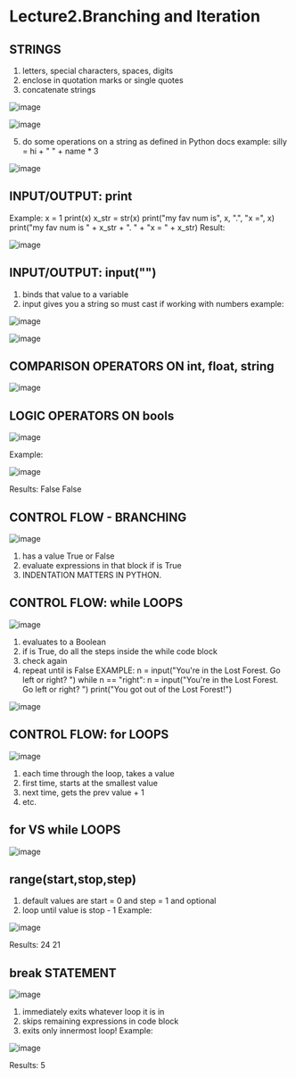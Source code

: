 # Lecture2.Branching and Iteration

## STRINGS
1. letters, special characters, spaces, digits
2. enclose in quotation marks or single quotes
3. concatenate strings

![image](https://github.com/LetongLi/1.6.100A-Introduction-to-Computer-Science-Programming-in-Python/assets/144520045/224cd6b7-eb2d-4dc9-9186-cf10f48649e2)


![image](https://github.com/LetongLi/1.6.100A-Introduction-to-Computer-Science-Programming-in-Python/assets/144520045/d2ae3e37-4a82-44db-b66e-f8f1a07bc121)

5. do some operations on a string as defined in Python docs
example: silly = hi + " " + name * 3

![image](https://github.com/LetongLi/1.6.100A-Introduction-to-Computer-Science-Programming-in-Python/assets/144520045/8c195220-ed2f-4922-9d06-193faf9a40fc)


## INPUT/OUTPUT: print
Example:
x = 1
print(x)
x_str = str(x)
print("my fav num is", x, ".", "x =", x)
print("my fav num is " + x_str + ". " + "x = " + x_str)
Result:

![image](https://github.com/LetongLi/1.6.100A-Introduction-to-Computer-Science-Programming-in-Python/assets/144520045/f3b90c9f-3307-4352-8555-6dc21c3a0131)


## INPUT/OUTPUT: input("")
1. binds that value to a variable
2. input gives you a string so must cast if working with numbers
example:

![image](https://github.com/LetongLi/1.6.100A-Introduction-to-Computer-Science-Programming-in-Python/assets/144520045/d7ce2fc4-82fd-4929-abf4-6197674e02ff)


![image](https://github.com/LetongLi/1.6.100A-Introduction-to-Computer-Science-Programming-in-Python/assets/144520045/4ba2ecc6-cc38-4b88-9270-426ed64fe0a4)


## COMPARISON OPERATORS ON int, float, string

![image](https://github.com/LetongLi/1.6.100A-Introduction-to-Computer-Science-Programming-in-Python/assets/144520045/871f24a9-e81e-496a-b1b1-d4c58cb0104f)


## LOGIC OPERATORS ON bools

![image](https://github.com/LetongLi/1.6.100A-Introduction-to-Computer-Science-Programming-in-Python/assets/144520045/9613f1b6-edc2-43d1-b87d-c2aff97729ce)

Example:

![image](https://github.com/LetongLi/1.6.100A-Introduction-to-Computer-Science-Programming-in-Python/assets/144520045/37b1c59c-5cb2-4383-83de-52a5ce998e7c)

Results:
False
False

## CONTROL FLOW - BRANCHING

![image](https://github.com/LetongLi/1.6.100A-Introduction-to-Computer-Science-Programming-in-Python/assets/144520045/f2a4bd89-0368-4f40-9f5a-c2ac68a60ba5)

1.  <condition> has a value True or False
2.  evaluate expressions in that block if <condition> is True
3.  INDENTATION MATTERS IN PYTHON.

## CONTROL FLOW: while LOOPS

![image](https://github.com/LetongLi/1.6.100A-Introduction-to-Computer-Science-Programming-in-Python/assets/144520045/90daae39-bf02-4acf-aad9-f26a385ca41e)

1. <condition> evaluates to a Boolean
2. if <condition> is True, do all the steps inside the while code block
3. check <condition> again
4. repeat until <condition> is False
EXAMPLE:
n = input("You're in the Lost Forest. Go left or right? ")
while n == "right":
n = input("You're in the Lost Forest. Go left or right? ")
print("You got out of the Lost Forest!")

![image](https://github.com/LetongLi/1.6.100A-Introduction-to-Computer-Science-Programming-in-Python/assets/144520045/b11394e3-248b-4e38-8c3d-cdbe2c557c83)

## CONTROL FLOW: for LOOPS

![image](https://github.com/LetongLi/1.6.100A-Introduction-to-Computer-Science-Programming-in-Python/assets/144520045/da673bac-7336-41bb-bc8e-cade851f2861)

1. each time through the loop, <variable> takes a value
2. first time, <variable> starts at the smallest value
3. next time, <variable> gets the prev value + 1
4. etc.

## for VS while LOOPS

![image](https://github.com/LetongLi/1.6.100A-Introduction-to-Computer-Science-Programming-in-Python/assets/144520045/45989fa4-4fbf-4367-899f-a9e0d91b35c9)


## range(start,stop,step)
1. default values are start = 0 and step = 1 and optional
2. loop until value is stop - 1
Example:

![image](https://github.com/LetongLi/1.6.100A-Introduction-to-Computer-Science-Programming-in-Python/assets/144520045/e9ef85aa-3041-409e-a020-9634a879972d)

Results:
24
21

## break STATEMENT

![image](https://github.com/LetongLi/1.6.100A-Introduction-to-Computer-Science-Programming-in-Python/assets/144520045/e46cd027-8351-4df5-b99b-f0b6e110eeb8)

1. immediately exits whatever loop it is in
2. skips remaining expressions in code block
3. exits only innermost loop!
Example:

![image](https://github.com/LetongLi/1.6.100A-Introduction-to-Computer-Science-Programming-in-Python/assets/144520045/41dac77d-ebd7-438e-abbf-83bf0017619f)

Results:
5







